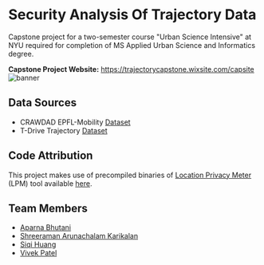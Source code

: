 # Security Analysis Of Trajectory Data
Capstone project for a two-semester course "Urban Science Intensive" at NYU required for completion of MS Applied Urban Science and Informatics degree.

**Capstone Project Website:** https://trajectorycapstone.wixsite.com/capsite
![banner](https://user-images.githubusercontent.com/67573434/87885518-a8351900-c9e4-11ea-9ca4-4c348a76b5c5.gif)

## Data Sources
* CRAWDAD EPFL-Mobility [Dataset](https://crawdad.org/epfl/mobility/20090224/)
* T-Drive Trajectory [Dataset](https://www.microsoft.com/en-us/research/publication/t-drive-trajectory-data-sample/)

## Code Attribution
This project makes use of precompiled binaries of [Location Privacy Meter](https://github.com/privacytrustlab/location_privacy_meter) (LPM) tool available [here](https://icapeople.epfl.ch/rshokri/lpm/doc/).

## Team Members
* [Aparna Bhutani]()
* [Shreeraman Arunachalam Karikalan]()
* [Siqi Huang](https://github.com/SiqiHuang18)
* [Vivek Patel](https://github.com/necrote)

